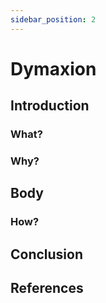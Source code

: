 ```yaml
---
sidebar_position: 2
---
```


# Dymaxion

## Introduction
### What?

### Why?

## Body
### How?

## Conclusion

## References